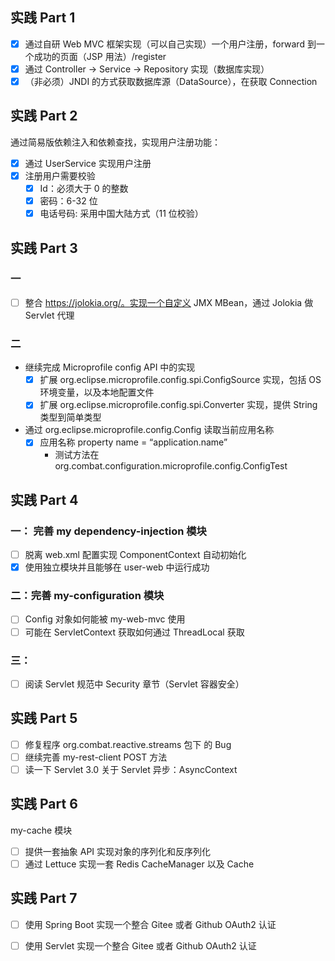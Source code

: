 ## 实践 Part 1

- [x] 通过自研 Web MVC 框架实现（可以自己实现）一个用户注册，forward 到一个成功的页面（JSP 用法）/register
- [x] 通过 Controller -> Service -> Repository 实现（数据库实现）
- [x] （非必须）JNDI 的方式获取数据库源（DataSource），在获取 Connection

## 实践 Part 2
通过简易版依赖注入和依赖查找，实现用户注册功能：
- [x] 通过 UserService 实现用户注册
- [x] 注册用户需要校验
    - [x] Id：必须大于 0 的整数
    - [x] 密码：6-32 位
    - [x] 电话号码: 采用中国大陆方式（11 位校验）

## 实践 Part 3
### 一
- [ ] 整合 https://jolokia.org/。实现一个自定义 JMX MBean，通过 Jolokia 做 Servlet 代理

### 二
- 继续完成 Microprofile config API 中的实现
  - [x] 扩展 org.eclipse.microprofile.config.spi.ConfigSource 实现，包括 OS 环境变量，以及本地配置文件
  - [x] 扩展 org.eclipse.microprofile.config.spi.Converter 实现，提供 String 类型到简单类型
- 通过 org.eclipse.microprofile.config.Config 读取当前应用名称
  - [x] 应用名称 property name = “application.name”
    - 测试方法在 org.combat.configuration.microprofile.config.ConfigTest

## 实践 Part 4
### 一： 完善 my dependency-injection 模块
- [ ] 脱离 web.xml 配置实现 ComponentContext 自动初始化
- [x] 使用独立模块并且能够在 user-web 中运行成功

### 二：完善 my-configuration 模块
- [ ] Config 对象如何能被 my-web-mvc 使用
- [ ] 可能在 ServletContext 获取如何通过 ThreadLocal 获取

### 三：
- [ ] 阅读 Servlet 规范中 Security 章节（Servlet 容器安全）

## 实践 Part 5
- [ ] 修复程序 org.combat.reactive.streams 包下 的 Bug
- [ ] 继续完善 my-rest-client POST 方法
- [ ] 读一下 Servlet 3.0 关于 Servlet 异步：AsyncContext

## 实践 Part 6
my-cache 模块
- [ ] 提供一套抽象 API 实现对象的序列化和反序列化
- [ ] 通过 Lettuce 实现一套 Redis CacheManager 以及 Cache

## 实践 Part 7
- [ ] 使用 Spring Boot 实现一个整合 Gitee 或者 Github OAuth2 认证
- [ ] 使用 Servlet 实现一个整合 Gitee 或者 Github OAuth2 认证

